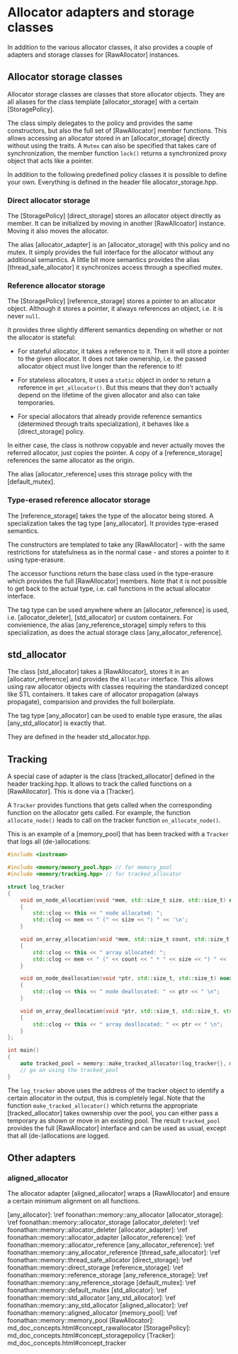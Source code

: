 # Allocator adapters and storage classes

In addition to the various allocator classes, it also provides a couple of adapters and storage classes for [RawAllocator] instances.

## Allocator storage classes

Allocator storage classes are classes that store allocator objects.
They are all aliases for the class template [allocator_storage] with a certain [StoragePolicy].

The class simply delegates to the policy and provides the same constructors, but also the full set of [RawAllocator] member functions.
This allows accessing an allocator stored in an [allocator_storage] directly without using the traits.
A `Mutex` can also be specified that takes care of synchronization, the member function `lock()` returns a synchronized proxy object that acts like a pointer.

In addition to the following predefined policy classes it is possible to define your own.
Everything is defined in the header file allocator_storage.hpp.

### Direct allocator storage

The [StoragePolicy] [direct_storage] stores an allocator object directly as member.
It can be initialized by moving in another [RawAllcoator] instance.
Moving it also moves the allocator.

The alias [allocator_adapter] is an [allocator_storage] with this policy and no mutex.
It simply provides the full interface for the allocator without any additional semantics.
A little bit more semantics provides the alias [thread_safe_allocator] it synchronizes access through a specified mutex.

### Reference allocator storage

The [StoragePolicy] [reference_storage] stores a pointer to an allocator object.
Although it stores a pointer, it always references an object, i.e. it is never `null`.

It provides three slightly different semantics depending on whether or not the allocator is stateful:

* For stateful allocator, it takes a reference to it. Then it will store a pointer to the given allocator.
It does not take ownership, i.e. the passed allocator object must live longer than the reference to it!

* For stateless allocators, it uses a `static` object in order to return a reference in `get_allocator()`.
But this means that they don't actually depend on the lifetime of the given allocator and also can take temporaries.

* For special allocators that already provide reference semantics (determined through traits specialization), it behaves like a [direct_storage] policy.

In either case, the class is nothrow copyable and never actually moves the referred allocator, just copies the pointer.
A copy of a [reference_storage] references the same allocator as the origin.

The alias [allocator_reference] uses this storage policy with the [default_mutex].

### Type-erased reference allocator storage

The [reference_storage] takes the type of the allocator being stored.
A specialization takes the tag type [any_allocator].
It provides type-erased semantics.

The constructors are templated to take any [RawAllocator] - with the same restrictions for statefulness as in the normal case -
and stores a pointer to it using type-erasure.

The accessor functions return the base class used in the type-erasure which provides the full [RawAllocator] members.
Note that it is not possible to get back to the actual type, i.e. call functions in the actual allocator interface.

The tag type can be used anywhere where an [allocator_reference] is used, i.e. [allocator_deleter], [std_allocator] or custom containers.
For convienience, the alias [any_reference_storage] simply refers to this specialization, as does the actual storage class [any_allocator_reference].

## std_allocator

The class [std_allocator] takes a [RawAllocator], stores it in an [allocator_reference] and provides the `Allocator` interface.
This allows using raw allocator objects with classes requiring the standardized concept like STL containers.
It takes care of allocator propagation (always propagate), comparision and provides the full boilerplate.

The tag type [any_allocator] can be used to enable type erasure, the alias [any_std_allocator] is exactly that.

They are defined in the header std_allocator.hpp.

## Tracking

A special case of adapter is the class [tracked_allocator] defined in the header tracking.hpp.
It allows to track the called functions on a [RawAllocator].
This is done via a [Tracker].

A `Tracker` provides functions that gets called when the corresponding function on the allocator gets called.
For example, the function `allocate_node()` leads to call on the tracker function `on_allocate_node()`.

This is an example of a [memory_pool] that has been tracked with a `Tracker` that logs all (de-)allocations:

```cpp
#include <iostream>

#include <memory/memory_pool.hpp> // for memory_pool
#include <memory/tracking.hpp> // for tracked_allocator

struct log_tracker
{
    void on_node_allocation(void *mem, std::size_t size, std::size_t) noexcept
    {
        std::clog << this << " node allocated: ";
        std::clog << mem << " (" << size << ") " << '\n';
    }

    void on_array_allocation(void *mem, std::size_t count, std::size_t size, std::size_t) noexcept
    {
        std::clog << this << " array allocated: ";
        std::clog << mem << " (" << count << " * " << size << ") " << '\n';
    }

    void on_node_deallocation(void *ptr, std::size_t, std::size_t) noexcept
    {
        std::clog << this << " node deallocated: " << ptr << " \n";
    }

    void on_array_deallocation(void *ptr, std::size_t, std::size_t, std::size_t) noexcept
    {
        std::clog << this << " array deallocated: " << ptr << " \n";
    }
};

int main()
{
    auto tracked_pool = memory::make_tracked_allocator(log_tracker{}, memory::memory_pool<>(16, 1024));
    // go on using the tracked_pool
}
```

The `log_tracker` above uses the address of the tracker object to identify a certain allocator in the output,
this is completely legal.
Note that the function `make_tracked_allocator()` which returns the appropriate [tracked_allocator] takes ownership over the pool,
you can either pass a temporary as shown or move in an existing pool.
The result `tracked_pool` provides the full [RawAllocator] interface and can be used as usual,
except that all (de-)allocations are logged.

## Other adapters

### aligned_allocator

The allocator adapter [aligned_allocator] wraps a [RawAllocator] and ensure a certain minimum alignment on all functions.

[any_allocator]: \ref foonathan::memory::any_allocator
[allocator_storage]: \ref foonathan::memory::allocator_storage
[allocator_deleter]: \ref foonathan::memory::allocator_deleter
[allocator_adapter]: \ref foonathan::memory::allocator_adapter
[allocator_reference]: \ref foonathan::memory::allocator_reference
[any_allocator_reference]: \ref foonathan::memory::any_allocator_reference
[thread_safe_allocator]: \ref foonathan::memory::thread_safe_allocator
[direct_storage]: \ref foonathan::memory::direct_storage
[reference_storage]: \ref foonathan::memory::reference_storage
[any_reference_storage]: \ref foonathan::memory::any_reference_storage
[default_mutex]: \ref foonathan::memory::default_mutex
[std_allocator]: \ref foonathan::memory::std_allocator
[any_std_allocator]: \ref foonathan::memory::any_std_allocator
[aligned_allocator]: \ref foonathan::memory::aligned_allocator
[memory_pool]: \ref foonathan::memory::memory_pool
[RawAllocator]: md_doc_concepts.html#concept_rawallocator
[StoragePolicy]: md_doc_concepts.html#concept_storagepolicy
[Tracker]: md_doc_concepts.html#concept_tracker
